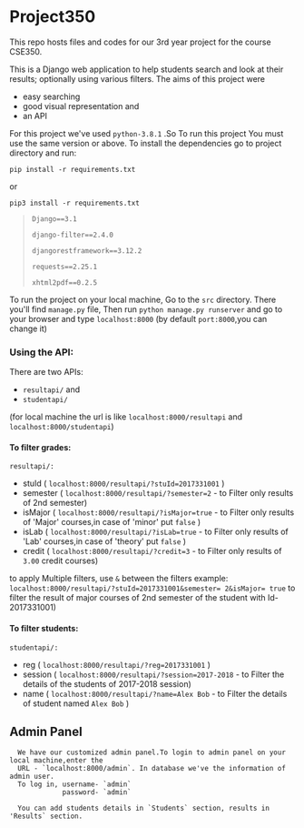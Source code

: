 <h1> Project350 </h1>
  This repo hosts files and codes for our 3rd year project for the course CSE350.

  This is a Django web application to help students search and look at their results; optionally using various filters. 
  The aims of this project were 

  - easy searching
  - good visual representation and
  - an API

  For this project we've used `python-3.8.1` .So To run this project You must use the same version or above.
  To install the dependencies go to project directory and run:

  `pip install -r requirements.txt`

  or
 
  `pip3 install -r requirements.txt`

  > `Django==3.1`
  > 
  > `django-filter==2.4.0`
  > 
  > `djangorestframework==3.12.2`
  > 
  > `requests==2.25.1`
  > 
  > `xhtml2pdf==0.2.5`

  To run the project on your local machine, Go to the `src` directory. There you'll find `manage.py` file,
  Then run 
  `python manage.py runserver` 
  and go to your browser and type 
  `localhost:8000` (by default `port:8000`,you can change it)
  
  <h3> Using the API:</h3>
  
  There are two APIs: 
  - `resultapi/` and 
  - `studentapi/` 
  
  (for local machine the url is like `localhost:8000/resultapi` and `localhost:8000/studentapi`)
  
  <h4>To filter grades:</h4>
  
    resultapi/:
  - stuId ( `localhost:8000/resultapi/?stuId=2017331001` )
  - semester ( `localhost:8000/resultapi/?semester=2` - to Filter only results of 2nd semester)
  - isMajor ( `localhost:8000/resultapi/?isMajor=true` - to Filter only results of 'Major' courses,in case of 'minor' put `false` )
  - isLab ( `localhost:8000/resultapi/?isLab=true` - to Filter only results of 'Lab' courses,in case of 'theory' put `false` )
  - credit ( `localhost:8000/resultapi/?credit=3` - to Filter only results of `3.00` credit courses)

to apply Multiple filters, use `&` between the filters 
example: `localhost:8000/resultapi/?stuId=2017331001&semester= 2&isMajor= true` 
to filter the result of major courses of 2nd semester of the student with Id-2017331001)

  <h4>To filter students:</h4>

    studentapi/:
  - reg ( `localhost:8000/resultapi/?reg=2017331001` )
  - session ( `localhost:8000/resultapi/?session=2017-2018` - to Filter the details of the students of 2017-2018 session)
  - name ( `localhost:8000/resultapi/?name=Alex Bob` - to Filter the details of student named `Alex Bob` )


  <h2>Admin Panel</h2>

      We have our customized admin panel.To login to admin panel on your local machine,enter the
      URL - `localhost:8000/admin`. In database we've the information of admin user.
      To log in, username- `admin`
                 password- `admin`
      
      You can add students details in `Students` section, results in 'Results` section.